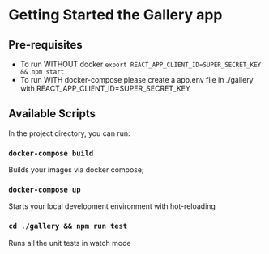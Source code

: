 # Getting Started the Gallery app

## Pre-requisites

- To run WITHOUT docker `export REACT_APP_CLIENT_ID=SUPER_SECRET_KEY && npm start`
- To run WITH docker-compose please create a app.env file in ./gallery with REACT_APP_CLIENT_ID=SUPER_SECRET_KEY

## Available Scripts

In the project directory, you can run:

### `docker-compose build`

Builds your images via docker compose;

### `docker-compose up`

Starts your local development environment with hot-reloading

### `cd ./gallery && npm run test`

Runs all the unit tests in watch mode
